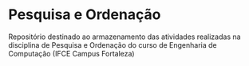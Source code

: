 # Pesquisa e Ordenação
Repositório destinado ao armazenamento das atividades realizadas na disciplina de Pesquisa e Ordenação do curso de Engenharia de Computação (IFCE Campus Fortaleza)
